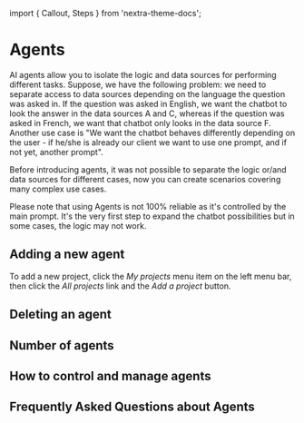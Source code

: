 import { Callout, Steps } from 'nextra-theme-docs';

# Agents

AI agents allow you to isolate the logic and data sources for performing different tasks. Suppose, we have the following problem: we need to separate access to data sources depending on the language the question was asked in. If the question was asked in English, we want the chatbot to look the answer in the data sources A and C, whereas if the question was asked in French, we want that chatbot only looks in the data source F. 
Another use case is "We want the chatbot behaves differently depending on the user - if he/she is already our client we want to use one prompt, and if not yet, another prompt".

Before introducing agents, it was not possible to separate the logic or/and data sources for different cases, now you can create scenarios covering many complex use cases.

<Callout>
  Please note that using Agents is not 100% reliable as it's controlled by the main prompt. It's the very first step to expand the chatbot possibilities but in some cases, the logic may not work.
</Callout>
 
## Adding a new agent
To add a new project, click the *My projects* menu item on the left menu bar, then click the *All projects* link and the *Add a project* button. 

## Deleting an agent

## Number of agents

## How to control and manage agents

## Frequently Asked Questions about Agents
